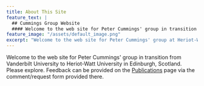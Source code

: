 ```yaml
---
title: About This Site
feature_text: |
  ## Cummings Group Website
  #### Welcome to the web site for Peter Cummings' group in transition from Vanderbilt University to Heriot-Watt University in Edinburgh, Scotland
feature_image: "/assets/default_image.png"
excerpt: "Welcome to the web site for Peter Cummings' group at Heriot-Watt University"
---
```


Welcome to the web site for Peter Cummings' group in transition from Vanderbilt University to Heriot-Watt University in Edinburgh, Scotland. Please explore. Feedback can be provided on the [Publications](https://petercummings.org/publications "Publications") page via the comment/request form provided there. 
